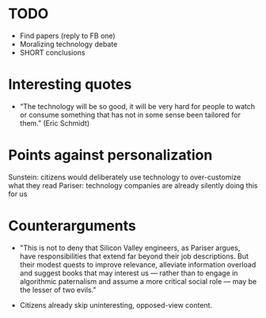 # TODO

* Find papers (reply to FB one)
* Moralizing technology debate
* SHORT conclusions

# Interesting quotes

* “The technology will be so good, it will be very hard for people to watch or consume something that has not in some sense been tailored for them.” (Eric Schmidt)


# Points against personalization

Sunstein: citizens would deliberately use technology to over-customize what they read
Pariser: technology companies are already silently doing this for us


# Counterarguments

* "This is not to deny that Silicon Valley engineers, as Pariser argues, have responsibilities that extend far beyond their job descriptions. But their modest quests to improve relevance, alleviate information overload and suggest books that may interest us — rather than to engage in algorithmic paternalism and assume a more critical social role — may be the lesser of two evils."

* Citizens already skip uninteresting, opposed-view content.
